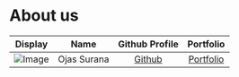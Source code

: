 # About us

Display |    Name     |             Github Profile              | Portfolio 
--------|:-----------:|:---------------------------------------:|:---------:
![Image](https://media.licdn.com/dms/image/v2/D5603AQHQCLMb5J__bg/profile-displayphoto-shrink_400_400/profile-displayphoto-shrink_400_400/0/1701928433892?e=1746662400&v=beta&t=mn9PnAPhr-8KsE-gXDN7wTSjAUei6pvK2u72TKwfKrw) | Ojas Surana | [Github](https://github.com/ojassurana) | [Portfolio](docs/team/ojassurana.md)
